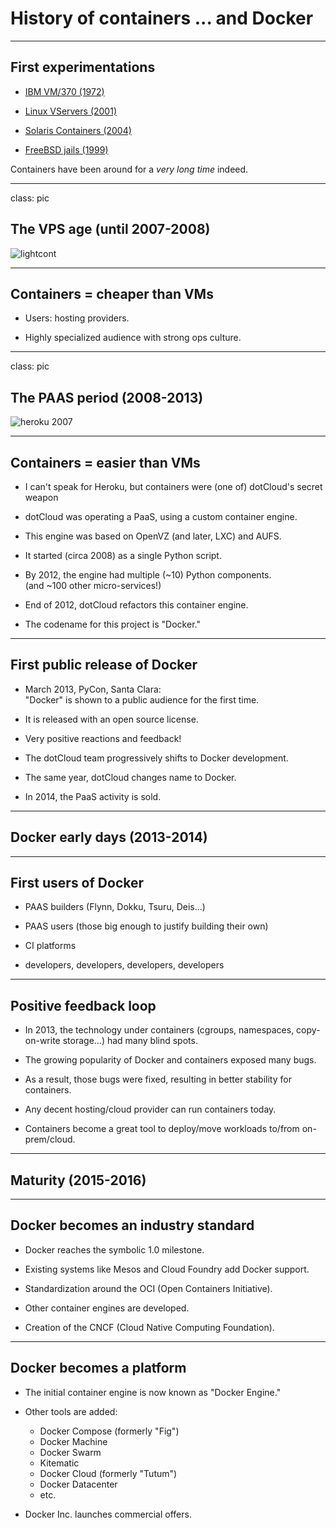 # History of containers ... and Docker

---

## First experimentations

* [IBM VM/370 (1972)](https://en.wikipedia.org/wiki/VM_%28operating_system%29)

* [Linux VServers (2001)](http://www.solucorp.qc.ca/changes.hc?projet=vserver)

* [Solaris Containers (2004)](https://en.wikipedia.org/wiki/Solaris_Containers)

* [FreeBSD jails (1999)](https://www.freebsd.org/cgi/man.cgi?query=jail&sektion=8&manpath=FreeBSD+4.0-RELEASE)

Containers have been around for a *very long time* indeed.

---

class: pic

## The VPS age (until 2007-2008)

![lightcont](images/lightcont.png)

---

## Containers = cheaper than VMs

* Users: hosting providers.

* Highly specialized audience with strong ops culture.

---

class: pic

## The PAAS period (2008-2013)

![heroku 2007](images/heroku-first-homepage.png)

---

## Containers = easier than VMs

* I can't speak for Heroku, but containers were (one of) dotCloud's secret weapon

* dotCloud was operating a PaaS, using a custom container engine.

* This engine was based on OpenVZ (and later, LXC) and AUFS.

* It started (circa 2008) as a single Python script.

* By 2012, the engine had multiple (~10) Python components.
  <br/>(and ~100 other micro-services!)

* End of 2012, dotCloud refactors this container engine.

* The codename for this project is "Docker."

---

## First public release of Docker

* March 2013, PyCon, Santa Clara:
  <br/>"Docker" is shown to a public audience for the first time.

* It is released with an open source license.

* Very positive reactions and feedback!

* The dotCloud team progressively shifts to Docker development.

* The same year, dotCloud changes name to Docker.

* In 2014, the PaaS activity is sold.

---

## Docker early days (2013-2014)

---

## First users of Docker

* PAAS builders (Flynn, Dokku, Tsuru, Deis...)

* PAAS users (those big enough to justify building their own)

* CI platforms

* developers, developers, developers, developers

---

## Positive feedback loop

* In 2013, the technology under containers (cgroups, namespaces, copy-on-write storage...)
  had many blind spots.

* The growing popularity of Docker and containers exposed many bugs.

* As a result, those bugs were fixed, resulting in better stability for containers.

* Any decent hosting/cloud provider can run containers today.

* Containers become a great tool to deploy/move workloads to/from on-prem/cloud.

---

## Maturity (2015-2016)

---

## Docker becomes an industry standard

* Docker reaches the symbolic 1.0 milestone.

* Existing systems like Mesos and Cloud Foundry add Docker support.

* Standardization around the OCI (Open Containers Initiative).

* Other container engines are developed.

* Creation of the CNCF (Cloud Native Computing Foundation).

---

## Docker becomes a platform

* The initial container engine is now known as "Docker Engine."

* Other tools are added:
  * Docker Compose (formerly "Fig")
  * Docker Machine
  * Docker Swarm
  * Kitematic
  * Docker Cloud (formerly "Tutum")
  * Docker Datacenter
  * etc.

* Docker Inc. launches commercial offers.
